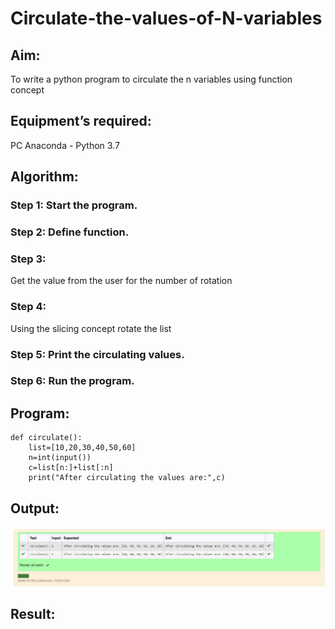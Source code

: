 # Circulate-the-values-of-N-variables
## Aim:
To write a python program to circulate the n variables using function concept
## Equipment’s required:
PC
Anaconda - Python 3.7
## Algorithm: 
### Step 1: Start the program.
### Step 2: Define function.
### Step 3: 
Get the value from the user for the number of rotation
### Step 4: 
Using the slicing concept rotate the list

### Step 5: Print the circulating values.
### Step 6: Run the program.
## Program:
```
def circulate():
    list=[10,20,30,40,50,60]
    n=int(input())
    c=list[n:]+list[:n]
    print("After circulating the values are:",c)
```

## Output:
![gitlogo](guru2.png)

## Result:
